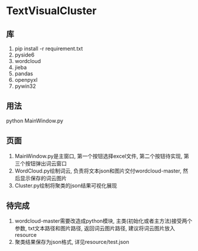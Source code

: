 # TextVisualCluster

## 库
1. pip install -r requirement.txt
1. pyside6
1. wordcloud
1. jieba
1. pandas
1. openpyxl
1. pywin32


## 用法
python MainWindow.py

## 页面
1. MainWindow.py是主窗口, 第一个按钮选择excel文件, 第二个按钮待实现, 第三个按钮弹出词云窗口
1. WordCloud.py绘制词云, 负责将文本json和图片交付wordcloud-master, 然后显示保存的词云图片
1. Cluster.py绘制将聚类的json结果可视化展现

## 待完成
1. wordcloud-master需要改造成python模块, 主类(初始化或者主方法)接受两个参数, txt文本路径和图片路径, 返回词云图片路径, 建议将词云图片放入resource
2. 聚类结果保存为json格式, 详见resource/test.json
